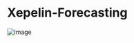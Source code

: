 # Xepelin-Forecasting

![image](https://s4-recruiting.cdn.greenhouse.io/external_greenhouse_job_boards/logos/400/687/800/original/xepelin_horizontal.png?1645111266)
